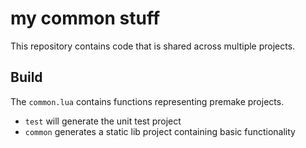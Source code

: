 # my common stuff

This repository contains code that is shared across multiple projects.

## Build

The `common.lua` contains functions representing premake projects.

* `test` will generate the unit test project
* `common` generates a static lib project containing basic functionality
